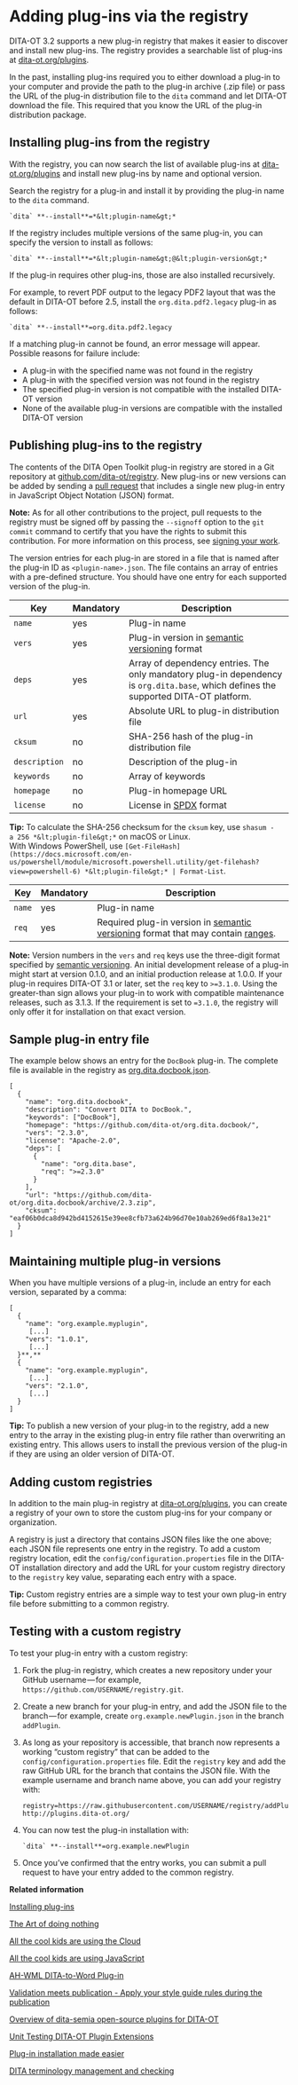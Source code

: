 # Adding plug-ins via the registry

DITA-OT 3.2 supports a new plug-in registry that makes it easier to discover and install new plug-ins. The registry provides a searchable list of plug-ins at [dita-ot.org/plugins](https://www.dita-ot.org/plugins).

In the past, installing plug-ins required you to either download a plug-in to your computer and provide the path to the plug-in archive \(.zip file\) or pass the URL of the plug-in distribution file to the `dita` command and let DITA-OT download the file. This required that you know the URL of the plug-in distribution package.

## Installing plug-ins from the registry

With the registry, you can now search the list of available plug-ins at [dita-ot.org/plugins](https://www.dita-ot.org/plugins) and install new plug-ins by name and optional version.

Search the registry for a plug-in and install it by providing the plug-in name to the `dita` command.

```syntax-bash
`dita` **--install**=*&lt;plugin-name&gt;*
```

If the registry includes multiple versions of the same plug-in, you can specify the version to install as follows:

```syntax-bash
`dita` **--install**=*&lt;plugin-name&gt;@&lt;plugin-version&gt;*
```

If the plug-in requires other plug-ins, those are also installed recursively.

For example, to revert PDF output to the legacy PDF2 layout that was the default in DITA-OT before 2.5, install the `org.dita.pdf2.legacy` plug-in as follows:

```syntax-bash
`dita` **--install**=org.dita.pdf2.legacy
```

If a matching plug-in cannot be found, an error message will appear. Possible reasons for failure include:

-   A plug-in with the specified name was not found in the registry
-   A plug-in with the specified version was not found in the registry
-   The specified plug-in version is not compatible with the installed DITA-OT version
-   None of the available plug-in versions are compatible with the installed DITA-OT version

## Publishing plug-ins to the registry

The contents of the DITA Open Toolkit plug-in registry are stored in a Git repository at [github.com/dita-ot/registry](https://github.com/dita-ot/registry). New plug-ins or new versions can be added by sending a [pull request](https://help.github.com/articles/about-pull-requests/) that includes a single new plug-in entry in JavaScript Object Notation \(JSON\) format.

**Note:** As for all other contributions to the project, pull requests to the registry must be signed off by passing the `--signoff` option to the `git commit` command to certify that you have the rights to submit this contribution. For more information on this process, see [signing your work](https://www.dita-ot.org/DCO).

The version entries for each plug-in are stored in a file that is named after the plug-in ID as `<plugin-name>.json`. The file contains an array of entries with a pre-defined structure. You should have one entry for each supported version of the plug-in.

|Key|Mandatory|Description|
|---|---------|-----------|
|`name`|yes|Plug-in name|
|`vers`|yes|Plug-in version in [semantic versioning](https://semver.org) format|
|`deps`|yes|Array of dependency entries. The only mandatory plug-in dependency is `org.dita.base`, which defines the supported DITA-OT platform.|
|`url`|yes|Absolute URL to plug-in distribution file|
|`cksum`|no|SHA-256 hash of the plug-in distribution file|
|`description`|no|Description of the plug-in|
|`keywords`|no|Array of keywords|
|`homepage`|no|Plug-in homepage URL|
|`license`|no|License in [SPDX](https://spdx.org/licenses/) format|

**Tip:** To calculate the SHA-256 checksum for the `cksum` key, use `shasum -a 256 *&lt;plugin-file&gt;*` on macOS or Linux. With Windows PowerShell, use `[Get-FileHash](https://docs.microsoft.com/en-us/powershell/module/microsoft.powershell.utility/get-filehash?view=powershell-6) *&lt;plugin-file&gt;* | Format-List`.

|Key|Mandatory|Description|
|---|---------|-----------|
|`name`|yes|Plug-in name|
|`req`|yes|Required plug-in version in [semantic versioning](https://semver.org) format that may contain [ranges](https://docs.npmjs.com/misc/semver#ranges).|

**Note:** Version numbers in the `vers` and `req` keys use the three-digit format specified by [semantic versioning](https://semver.org). An initial development release of a plug-in might start at version 0.1.0, and an initial production release at 1.0.0. If your plug-in requires DITA-OT 3.1 or later, set the `req` key to `>=3.1.0`. Using the greater-than sign allows your plug-in to work with compatible maintenance releases, such as 3.1.3. If the requirement is set to `=3.1.0`, the registry will only offer it for installation on that exact version.

## Sample plug-in entry file

The example below shows an entry for the `DocBook` plug-in. The complete file is available in the registry as [org.dita.docbook.json](https://github.com/dita-ot/registry/blob/master/org.dita.docbook.json).

```language-json
[
  {
    "name": "org.dita.docbook",
    "description": "Convert DITA to DocBook.",
    "keywords": ["DocBook"],
    "homepage": "https://github.com/dita-ot/org.dita.docbook/",
    "vers": "2.3.0",
    "license": "Apache-2.0",
    "deps": [
      {
        "name": "org.dita.base",
        "req": ">=2.3.0"
      }
    ],
    "url": "https://github.com/dita-ot/org.dita.docbook/archive/2.3.zip",
    "cksum": "eaf06b0dca8d942bd4152615e39ee8cfb73a624b96d70e10ab269ed6f8a13e21"
  }
]
```

## Maintaining multiple plug-in versions

When you have multiple versions of a plug-in, include an entry for each version, separated by a comma:

```language-json
[
  {
    "name": "org.example.myplugin",
     [...]
    "vers": "1.0.1",
     [...]
  }**,**
  {
    "name": "org.example.myplugin",
     [...]
    "vers": "2.1.0",
     [...]
  }
]
```

**Tip:** To publish a new version of your plug-in to the registry, add a new entry to the array in the existing plug-in entry file rather than overwriting an existing entry. This allows users to install the previous version of the plug-in if they are using an older version of DITA-OT.

## Adding custom registries

In addition to the main plug-in registry at [dita-ot.org/plugins](https://www.dita-ot.org/plugins), you can create a registry of your own to store the custom plug-ins for your company or organization.

A registry is just a directory that contains JSON files like the one above; each JSON file represents one entry in the registry. To add a custom registry location, edit the `config/configuration.properties` file in the DITA-OT installation directory and add the URL for your custom registry directory to the `registry` key value, separating each entry with a space.

**Tip:** Custom registry entries are a simple way to test your own plug-in entry file before submitting to a common registry.

## Testing with a custom registry

To test your plug-in entry with a custom registry:

1.  Fork the plug-in registry, which creates a new repository under your GitHub username — for example, `https://github.com/USERNAME/registry.git`.
2.  Create a new branch for your plug-in entry, and add the JSON file to the branch — for example, create `org.example.newPlugin.json` in the branch `addPlugin`.
3.  As long as your repository is accessible, that branch now represents a working “custom registry” that can be added to the `config/configuration.properties` file. Edit the `registry` key and add the raw GitHub URL for the branch that contains the JSON file. With the example username and branch name above, you can add your registry with:

    ```language-properties
    registry=https://raw.githubusercontent.com/USERNAME/registry/addPlugin/ http://plugins.dita-ot.org/
    ```

4.  You can now test the plug-in installation with:

    ```
    `dita` **--install**=org.example.newPlugin
    ```

5.  Once you’ve confirmed that the entry works, you can submit a pull request to have your entry added to the common registry.

**Related information**  


[Installing plug-ins](plugins-installing.md)

[The Art of doing nothing](https://www.oxygenxml.com/events/2019/dita-ot_day.html#the_art_of_doing_nothing)

[All the cool kids are using the Cloud](https://www.oxygenxml.com/events/2019/dita-ot_day.html#all_the_cool_kids_are_using_the_cloud)

[All the cool kids are using JavaScript](https://www.oxygenxml.com/events/2019/dita-ot_day.html#all_the_cool_kids_are_using_javascript)

[AH-WML DITA-to-Word Plug-in](https://www.oxygenxml.com/events/2019/dita-ot_day.html#ah_wml_dita_to_word_plug-in)

[Validation meets publication - Apply your style guide rules during the publication](https://www.oxygenxml.com/events/2018/dita-ot_day.html#apply_your_style_guide_rules_during_the_publication)

[Overview of dita-semia open-source plugins for DITA-OT](https://www.oxygenxml.com/events/2018/dita-ot_day.html#overview_of_dita-semia_open-source_plugins_for_DITA-OT)

[Unit Testing DITA-OT Plugin Extensions](https://www.oxygenxml.com/events/2018/dita-ot_day.html#unit_testing_DITA-OT_plugin_extensions)

[Plug-in installation made easier](https://www.oxygenxml.com/events/2018/dita-ot_day.html#plug-in_installation_made_easier)

[DITA terminology management and checking](https://www.oxygenxml.com/events/2016/dita-ot_day.html#DITA_terminology_management_checking)

